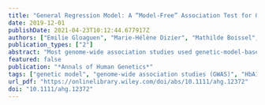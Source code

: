 ```yaml
---
title: "General Regression Model: A “Model-Free” Association Test for Quantitative Traits Allowing to Test for the Underlying Genetic Model"
date: 2019-12-01
publishDate: 2021-04-23T10:12:44.677917Z
authors: ["Emilie Gloaguen", "Marie-Hélène Dizier", "Mathilde Boissel", "Ghislain Rocheleau", "Mickaël Canouil", "Philippe Froguel", "Jean Tichet", "Ronan Roussel", "Cécile Julier", "Beverley Balkau", "Flavie Mathieu"]
publication_types: ["2"]
abstract: "Most genome-wide association studies used genetic-model-based tests assuming an additive mode of inheritance, leading to underpowered association tests in case of departure from additivity. The general regression model (GRM) association test proposed by Fisher and Wilson in 1980 makes no assumption on the genetic model. Interestingly, it also allows formal testing of the underlying genetic model. We conducted a simulation study of quantitative traits to compare the power of the GRM test to the classical linear regression tests, the maximum of the three statistics (MAX), and the allele-based (allelic) tests. Simulations were performed on two samples sizes, using a large panel of genetic models, varying genetic models, minor allele frequencies, and the percentage of explained variance. In case of departure from additivity, the GRM was more powerful than the additive regression tests (power gain reaching 80%) and had similar power when the true model is additive. GRM was also as or more powerful than the MAX or allelic tests. The true simulated model was mostly retained by the GRM test. Application of GRM to HbA1c illustrates its gain in power. To conclude, GRM increases power to detect association for quantitative traits, allows determining the genetic model and is easily applicable."
featured: false
publication: "*Annals of Human Genetics*"
tags: ["genetic model", "genome-wide association studies (GWAS)", "HbA1c", "linear regression", "quantitative traits"]
url_pdf: "https://onlinelibrary.wiley.com/doi/abs/10.1111/ahg.12372"
doi: "10.1111/ahg.12372"
---
```


